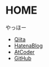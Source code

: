 # HOME
やっほー

- [Qiita](https://qiita.com/nomikura)
- [HatenaBlog](https://nomikura.hatenablog.com/archive)
- [AtCoder](https://beta.atcoder.jp/users/nomi)
- [GitHub](https://github.com/nomikura)
